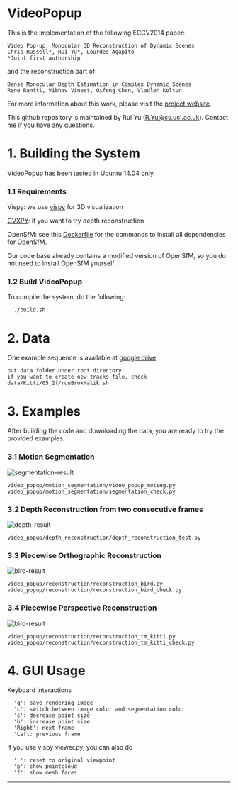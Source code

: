 # VideoPopup

This is the implementation of the following ECCV2014 paper:

    Video Pop-up: Monocular 3D Reconstruction of Dynamic Scenes
    Chris Russell*, Rui Yu*, Lourdes Agapito
    *Joint first authorship

and the reconstruction part of:

    Dense Monocular Depth Estimation in Complex Dynamic Scenes
    Rene Ranftl, Vibhav Vineet, Qifeng Chen, Vladlen Koltun

For more information about this work, please visit the [project website](http://www0.cs.ucl.ac.uk/staff/R.Yu/video_popup/VideoPopup2.html).

This github repository is maintained by Rui Yu (R.Yu@cs.ucl.ac.uk).
Contact me if you have any questions.

# 1. Building the System

VideoPopup has been tested in Ubuntu 14.04 only.

### 1.1 Requirements

Vispy: we use [vispy](https://github.com/vispy/vispy) for 3D visualization

[CVXPY](https://github.com/cvxgrp/cvxpy/): if you want to try depth reconstruction

OpenSfM: see this [Dockerfile](https://github.com/paulinus/opensfm-docker-base/blob/master/Dockerfile) for the commands to install all dependencies for OpenSfM.

Our code base already contains a modified version of OpenSfM, so you do not need to install OpenSfM yourself.

### 1.2 Build VideoPopup

  To compile the system, do the following:

```
  ./build.sh
```

# 2. Data

One example sequence is available at [google drive](https://drive.google.com/open?id=0B8-9V4y1N7pxdzdCOXAweWk3OU0).

```
put data folder under root directory
if you want to create new tracks file, check data/Kitti/05_2f/runBroxMalik.sh
```

# 3. Examples

After building the code and downloading the data, you are ready to try the provided examples.

### 3.1 Motion Segmentation
<!-- ![bird-segmentation-result](https://github.com/cvfish/VideoPopup/blob/master/render/bird/image.jpg) -->
<!-- ![two-men-segmentation-result](https://github.com/cvfish/VideoPopup/blob/master/render/two-men/image.png) -->
![segmentation-result](https://github.com/cvfish/VideoPopup/blob/master/render/image.png)
```
video_popup/motion_segmentation/video_popup_motseg.py
video_popup/motion_segmentation/segmentation_check.py
```

### 3.2 Depth Reconstruction from two consecutive frames
![depth-result](https://github.com/cvfish/VideoPopup/blob/master/render/depth.png)
```
video_popup/depth_reconstruction/depth_reconstruction_test.py
```

### 3.3 Piecewise Orthographic Reconstruction
<!-- ![bird-sparse-result](https://github.com/cvfish/VideoPopup/blob/master/render/bird/sparse_render00.png) -->
<!-- ![bird-dense-result](https://github.com/cvfish/VideoPopup/blob/master/render/bird/dense_render00.png) -->
![bird-result](https://github.com/cvfish/VideoPopup/blob/master/render/bird.png)
```
video_popup/reconstruction/reconstruction_bird.py
video_popup/reconstruction/reconstruction_bird_check.py
```

### 3.4 Piecewise Perspective Reconstruction
<!-- ![two-men-sparse-result](https://github.com/cvfish/VideoPopup/blob/master/render/two-men/sparse_render00.png) -->
<!-- ![two-men-dense-result](https://github.com/cvfish/VideoPopup/blob/master/render/two-men/dense_render00.png) -->
![bird-result](https://github.com/cvfish/VideoPopup/blob/master/render/two-men.png)
```
video_popup/reconstruction/reconstruction_tm_kitti.py
video_popup/reconstruction/reconstruction_tm_kitti_check.py
```

# 4. GUI Usage

Keyboard interactions

```
  'q': save rendering image
  'c': switch between image color and segmentation color
  's': decrease point size
  'b': increase point size
  'Right': next frame
  'Left: previous frame
```

If you use vispy_viewer.py, you can also do

```
  ' ': reset to original viewpoint
  'p': show pointcloud
  'f': show mesh faces
```


------

